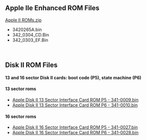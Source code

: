 ## Apple IIe Enhanced ROM Files
[Apple II ROMs.zip](ftp://ftp.apple.asimov.net/pub/apple_II/emulators/rom_images/Apple%20II%20ROMs.zip)
  - 3420265A.bin
  - 342_0304_CD.Bin
  - 342_0303_EF.Bin

&nbsp;

## Disk II ROM Files

#### 13 and 16 sector Disk II cards: boot code (P5), state machine (P6)

#### 13 sector roms
  - [Apple Disk II 13 Sector Interface Card ROM P5 - 341-0009.bin](ftp://ftp.apple.asimov.net/pub/apple_II/emulators/rom_images/Apple%20Disk%20II%2013%20Sector%20Interface%20Card%20ROM%20P5%20-%20341-0009.bin)
  - [Apple Disk II 13 Sector Interface Card ROM P6 - 341-0010.bin](ftp://ftp.apple.asimov.net/pub/apple_II/emulators/rom_images/Apple%20Disk%20II%2013%20Sector%20Interface%20Card%20ROM%20P6%20-%20341-0010.bin)

#### 16 sector roms
  - [Apple Disk II 16 Sector Interface Card ROM P5 - 341-0027.bin](ftp://ftp.apple.asimov.net/pub/apple_II/emulators/rom_images/Apple%20Disk%20II%2016%20Sector%20Interface%20Card%20ROM%20P5%20-%20341-0027.bin)
  - [Apple Disk II 16 Sector Interface Card ROM P6 - 341-0028.bin](ftp://ftp.apple.asimov.net/pub/apple_II/emulators/rom_images/Apple%20Disk%20II%2016%20Sector%20Interface%20Card%20ROM%20P6%20-%20341-0028.bin)
